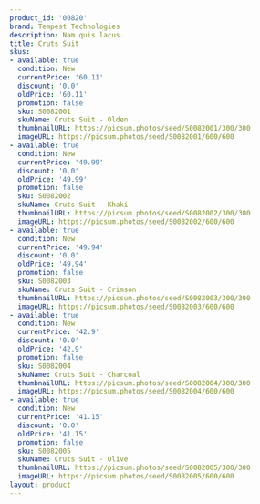```yaml
---
product_id: '00820'
brand: Tempest Technologies
description: Nam quis lacus.
title: Cruts Suit
skus:
- available: true
  condition: New
  currentPrice: '60.11'
  discount: '0.0'
  oldPrice: '60.11'
  promotion: false
  sku: S0082001
  skuName: Cruts Suit - Olden
  thumbnailURL: https://picsum.photos/seed/S0082001/300/300
  imageURL: https://picsum.photos/seed/S0082001/600/600
- available: true
  condition: New
  currentPrice: '49.99'
  discount: '0.0'
  oldPrice: '49.99'
  promotion: false
  sku: S0082002
  skuName: Cruts Suit - Khaki
  thumbnailURL: https://picsum.photos/seed/S0082002/300/300
  imageURL: https://picsum.photos/seed/S0082002/600/600
- available: true
  condition: New
  currentPrice: '49.94'
  discount: '0.0'
  oldPrice: '49.94'
  promotion: false
  sku: S0082003
  skuName: Cruts Suit - Crimson
  thumbnailURL: https://picsum.photos/seed/S0082003/300/300
  imageURL: https://picsum.photos/seed/S0082003/600/600
- available: true
  condition: New
  currentPrice: '42.9'
  discount: '0.0'
  oldPrice: '42.9'
  promotion: false
  sku: S0082004
  skuName: Cruts Suit - Charcoal
  thumbnailURL: https://picsum.photos/seed/S0082004/300/300
  imageURL: https://picsum.photos/seed/S0082004/600/600
- available: true
  condition: New
  currentPrice: '41.15'
  discount: '0.0'
  oldPrice: '41.15'
  promotion: false
  sku: S0082005
  skuName: Cruts Suit - Olive
  thumbnailURL: https://picsum.photos/seed/S0082005/300/300
  imageURL: https://picsum.photos/seed/S0082005/600/600
layout: product
---
```

